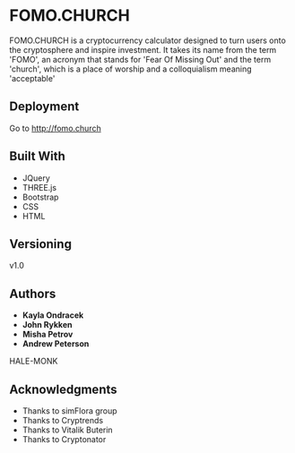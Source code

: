 # FOMO.CHURCH

FOMO.CHURCH is a cryptocurrency calculator designed to turn users onto the cryptosphere and inspire investment. It takes its name from the term 'FOMO', an acronym that stands for 'Fear Of Missing Out' and the term 'church', which is a place of worship and a colloquialism meaning 'acceptable'

## Deployment

Go to http://fomo.church

## Built With

* JQuery
* THREE.js
* Bootstrap
* CSS
* HTML

## Versioning

v1.0

## Authors

* **Kayla Ondracek**
* **John Rykken**
* **Misha Petrov**
* **Andrew Peterson**

HALE-MONK

## Acknowledgments

* Thanks to simFlora group
* Thanks to Cryptrends
* Thanks to Vitalik Buterin
* Thanks to Cryptonator

